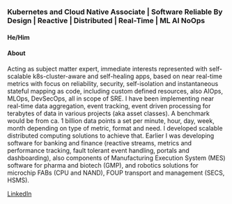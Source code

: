 
### Kubernetes and Cloud Native Associate | Software Reliable By Design | Reactive | Distributed | Real-Time | ML AI NoOps

#### He/Him

#### About

Acting as subject matter expert, immediate interests represented with self-scalable k8s-cluster-aware and self-healing apps, based on near real-time metrics with focus on reliability, security, self-isolation and instantaneous stateful mapping as code, including custom defined resources, also AIOps, MLOps, DevSecOps, all in scope of SRE. I have been implementing near real-time data aggregation, event tracking, event driven processing for terabytes of data in various projects (aka asset classes). A benchmark would be from ca. 1 billion data points a set per minute, hour, day, week, month depending on type of metric, format and need. I developed scalable distributed computing solutions to achieve that. Earlier I was developing software for banking and finance (reactive streams, metrics and performance tracking, fault tolerant event handling, portals and dashboarding), also components of Manufacturing Execution System (MES) software for pharma and biotech (GMP), and robotics solutions for microchip FABs (CPU and NAND), FOUP transport and management (SECS, HSMS).

[LinkedIn](https://www.linkedin.com/in/thedoytsujin/)
